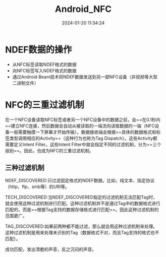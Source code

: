 ﻿---
title: Android_NFC
categories:
- Android
- NFC
tags:
- NFC
date: 2024-01-20 11:34:24
---

# NDEF数据的操作

- 从NFC标签读取NDEF格式的数据
- 向NFC标签写入NDEF格式的数据
- 通过Android Beam技术将NDEF数据发送到另一部NFC设备（非视频等大型二进制文件）



# NFC的三重过滤机制

在一个NFC设备读取NFC标签或者另一个NFC设备中的数据之前，会==在0.1秒内==建立NFC连接，然后数据会自动从被读取的一端流向读取数据的一端（NFC设备一般需要触摸一下屏幕才开始传输）。数据接收端会根据==具体的数据格式和标签类型调用相应的Activity==（这种行为也称为Tag Dispatch）。这些Activity都需要定义Intent Filter。这些Intent Filter中就会指定不同的过滤机制，分为==三个级别==。因此，也成为NFC的三重过滤机制。



## 三种过滤机制

NDEF_DISCOVERED:只过滤固定格式的NDEF数据。比如，纯文本、指定协议（http、ftp、smb等）的URI等。

TECH_DISCOVERED:当NDEF_DISCOVERED指定的过滤机制无法匹配Tag时，就会使用这种过滤机制进行匹配。这种过滤机制并不是通过Tag中的数据格式进行匹配的，而是==根据Tag支持的数据存储格式进行匹配==。因此这种过滤机制的范围更广。

TAG_DISCOVERED:如果前两种都不能过滤，那么就会用这种过滤机制来处理。这种过滤机制是用来处理未识别的Tag（数据格式不对，而且Tag支持的格式也不匹配）。

成功匹配，发出清脆的声音，反之沉闷的声音。
